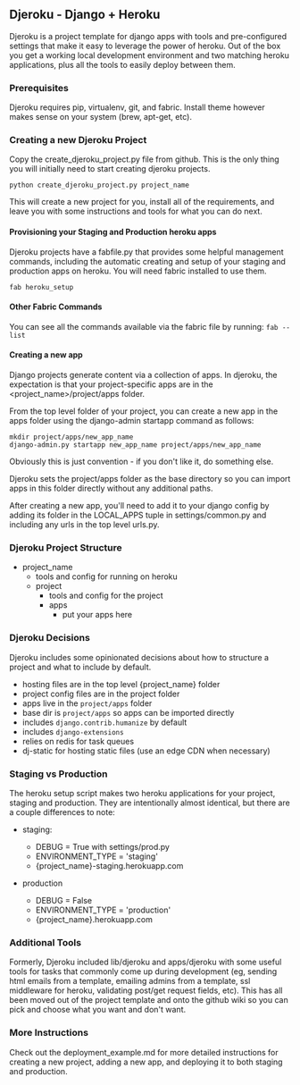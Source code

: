 ## Djeroku - Django + Heroku
Djeroku is a project template for django apps with tools and pre-configured
settings that make it easy to leverage the power of heroku. Out of the box
you get a working local development environment and two matching heroku
applications, plus all the tools to easily deploy between them.


### Prerequisites
Djeroku requires pip, virtualenv, git, and fabric. Install theme however makes
sense on your system (brew, apt-get, etc).


### Creating a new Djeroku Project
Copy the create_djeroku_project.py file from github. This is the only thing
you will initially need to start creating djeroku projects.

`python create_djeroku_project.py project_name`

This will create a new project for you, install all of the requirements,
and leave you with some instructions and tools for what you can do next.


#### Provisioning your Staging and Production heroku apps
Djeroku projects have a fabfile.py that provides some helpful management
commands, including the automatic creating and setup of your staging and
production apps on heroku. You will need fabric installed to use them.

`fab heroku_setup`


#### Other Fabric Commands
You can see all the commands available via the fabric file by running:
`fab --list`


#### Creating a new app
Django projects generate content via a collection of apps. In djeroku, the
expectation is that your project-specific apps are in the
<project_name>/project/apps folder.

From the top level folder of your project, you can create a new app in the apps
folder using the django-admin startapp command as follows:
~~~
mkdir project/apps/new_app_name
django-admin.py startapp new_app_name project/apps/new_app_name
~~~

Obviously this is just convention - if you don't like it, do something
else.

Djeroku sets the project/apps folder as the base directory so you can import
apps in this folder directly without any additional paths.

After creating a new app, you'll need to add it to your django config by
adding its folder in the LOCAL_APPS tuple in settings/common.py and
including any urls in the top level urls.py.


### Djeroku Project Structure
- project_name
  - tools and config for running on heroku
  - project
    - tools and config for the project
    - apps
      - put your apps here


### Djeroku Decisions
Djeroku includes some opinionated decisions about how to structure
a project and what to include by default.

- hosting files are in the top level {project_name} folder
- project config files are in the project folder
- apps live in the `project/apps` folder
- base dir is `project/apps` so apps can be imported directly
- includes `django.contrib.humanize` by default
- includes `django-extensions`
- relies on redis for task queues
- dj-static for hosting static files (use an edge CDN when necessary)


### Staging vs Production
The heroku setup script makes two heroku applications for your project,
staging and production. They are intentionally almost identical, but there
are a couple differences to note:

- staging:
  - DEBUG = True with settings/prod.py
  - ENVIRONMENT_TYPE = 'staging'
  - {project_name}-staging.herokuapp.com

- production
  - DEBUG = False
  - ENVIRONMENT_TYPE = 'production'
  - {project_name}.herokuapp.com


### Additional Tools
Formerly, Djeroku included lib/djeroku and apps/djeroku with some useful tools
for tasks that commonly come up during development (eg, sending html emails from
a template, emailing admins from a template, ssl middleware for heroku,
validating post/get request fields, etc). This has all been moved out of the
project template and onto the github wiki so you can pick and choose what you
want and don't want.


### More Instructions
Check out the deployment_example.md for more detailed instructions for creating
a new project, adding a new app, and deploying it to both staging and
production.
